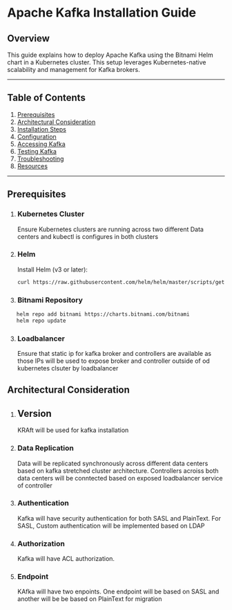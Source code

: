 # Apache Kafka Installation Guide

## Overview
This guide explains how to deploy Apache Kafka using the Bitnami Helm chart in a Kubernetes cluster. This setup leverages Kubernetes-native scalability and management for Kafka brokers.

---

## Table of Contents
1. [Prerequisites](#prerequisites)
2. [Architectural Consideration](#architectural-consideration) 
3. [Installation Steps](#installation-steps)  
4. [Configuration](#configuration)
5. [Accessing Kafka](#kafka-access)
6. [Testing Kafka](#testing-kafka)  
7. [Troubleshooting](#troubleshooting)  
8. [Resources](#resources)

---

## Prerequisites

1. ### Kubernetes Cluster  
   Ensure Kubernetes clusters are running across two different Data centers and kubectl is configures in both clusters

2. ### Helm  
   Install Helm (v3 or later):  
   ```bash
   curl https://raw.githubusercontent.com/helm/helm/master/scripts/get-helm-3 | bash

3. ### Bitnami Repository
```bash
   helm repo add bitnami https://charts.bitnami.com/bitnami
   helm repo update
```
3. ### Loadbalancer 
   Ensure that static ip for kafka broker and controllers are available as those IPs will be used to expose broker and controller outside of od kubernetes clsuter by loadbalancer

## Architectural Consideration
1. ## Version
     KRAft will be used for kafka installation 
2. ### Data Replication  
   Data will be replicated synchronously across different data centers based on kafka stretched cluster architecture. Controllers acroiss both data centers will be conntected based on exposed loadbalancer service of controller
3. ### Authentication
   Kafka will have security authentication for both SASL and PlainText. For SASL, Custom authentication will be implemented based on LDAP
4. ### Authorization
   Kafka will have ACL authorization.
6. ### Endpoint
   KAfka will have two enpoints. One endpoint will be based on SASL and another will be be based on PlainText for migration
